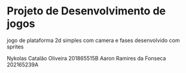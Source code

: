 # Projeto de Desenvolvimento de jogos

jogo de plataforma 2d simples com camera e fases desenvolvido com sprites

Nykolas Catalão Oliveira 201865515B
Aaron Ramires da Fonseca 202165239A
